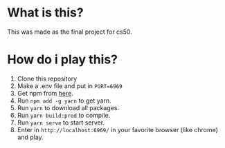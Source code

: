 # What is this?
This was made as the final project for cs50.

# How do i play this?
1. Clone this repository
2. Make a .env file and put in `PORT=6969`
3. Get npm from [here](https://nodejs.org/en/).
4. Run `npm add -g yarn` to get yarn.
5. Run `yarn` to download all packages. 
6. Run `yarn build:prod` to compile.
7. Run `yarn serve` to start server.
8. Enter in `http://localhost:6969/` in your favorite browser (like chrome) and play. 
